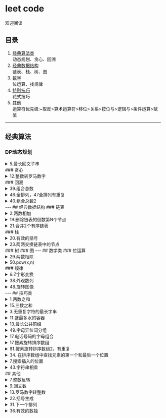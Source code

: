# leet code

欢迎阅读

## 目录
1. [经典算法类](#classic)  
	动态规划、贪心、回溯
2. [经典数据结构](#data)  
	链表、栈、树、图
3. [数学](#math)  
	位运算、找规律
4. [特别技巧](#skill)  
	花式技巧
5. [其他](#other)    
   运算符优先级:~取反>算术运算符>移位>关系>按位与>逻辑与>条件运算>赋值
---
## <span id ='classic'>经典算法</span>

### DP动态规划
<details>
<summary>5.最长回文子串</summary>

题目：返回字符串中最长回文子串
解法一：动态规划。```dp[i][j]=1```表示i到j之间为回文。```dp[i,i]=1,dp[i][i+1]=(str[i]==str[i+1])```既自身单个算回文，自身与下一个相同算回文。状态转移方程```dp[i][j]=(dp[i-1][j+1] and str[i]==str[j])```。时间复杂度n^2,太慢了

```python
class Solution:
    def longestPalindrome(self, s: str) -> str:
        n = len(s)
        dp = [[0] * n for _ in range(n)]
        ans = ""
        for l in range(n):  # 枚举子串的长度 l,从0开始
            for i in range(n):  # 枚举子串的起始位置 i
                j = i + l  # 结束位置
                if j >= n:
                    break
                if l == 0:
                    dp[i][j] = True
                elif l == 1:
                    dp[i][j] = (s[i] == s[j])
                else:
                    dp[i][j] = (dp[i + 1][j - 1] and s[i] == s[j])
                if dp[i][j] and j - i + 1 > len(ans):
                    ans = s[i:j+1]
        return ans
```
解法二：简接滑动窗口。运用切片和反向,分别对奇数偶数长度的子串判断。时间复杂度n(据说).

```python
class Solution:
    def longestPalindrome(self, s: str) -> str:
        if not s:return ""
        maxLen,start=1,0
        for i in range(len(s)):  # i为结尾索引，
        	if i-maxLen >=1 and s[i-maxLen-1:i+1]==s[i-maxLen-1:i+1][::-1]:
        		start=i-maxLen-1
        		maxLen+=2
        		continue
        	if i-maxLen >=0 and s[i-maxLen:i+1]==s[i-maxLen:i+1][::-1]:
        		start=i-maxLen
        		maxLen+=1
        return s[start:start+maxLen]

```
解法三：中心扩展。先向后纳入相同元素,再分别2端扩张。时间复杂度n(不是).

```python
class Solution:
    def longestPalindrome(self, s: str) -> str:
        if not s:
            return s
        i = 0
        mx = 0
        left=0
        right=0
        while i < len(s):
            l = i - 1
            while i + 1 < len(s) and s[i + 1] == s[i]:
                i += 1
            r = i + 1
            while l >= 0 and r < len(s) and s[l] == s[r]:
                l -= 1
                r += 1
            if mx < r - l - 1:
                mx = r-l-1
                left, right=l+1, r-1
            i += 1
        return s[left:right+1]

```
</details>
### 贪心
<details>
<summary>12.整数转罗马数字</summary>

题目：罗马数字包含以下七种字符： I， V， X， L，C，D 和 M，给定一个整数，将其转为罗马数字。输入确保在 1 到 3999 的范围内
解法：按照1000，900，500，400，100，90，50，40，10，9，5，4，1。贪婪匹配，这个数字元素设计非常合理，确保了贪心的解一定是正确 的。
```python
class Solution:
    def intToRoman(self, num: int) -> str:
        strs = ['M', 'CM', 'D', 'CD', 'C', 'XC', 'L', 'XL', 'X', 'IX', 'V', 'IV', 'I']
        nums = [1000, 900, 500, 400, 100, 90, 50, 40, 10, 9, 5, 4, 1]        
        ret = ""        
        for i, j in enumerate(nums):
            while num >= j:
                ret += strs[i]
                num -= j
            if num == 0:
                return ret
```
</details>
### 回溯
<details>
<summary>39.组合总数</summary>
题目：给定一个无重复元素的数组 candidates 和一个目标数 target ，找出 candidates 中所有可以使数字和为 target 的组合。数组中无重复的数，且每个数使用次数不限。
解法：回溯加剪枝，将数组candidates先排序，依次选择数来与target相减，更新下一层被选数组中的所有数都大于等于上一层被选的数，来达到剪枝效果。特别的，python中path参数更新，变相完成了回溯的效果。

```python
class Solution:
    def combinationSum(self, candidates: List[int], target: int) -> List[List[int]]:
        solutions=[]
        def backtracking(cans, remain, path):
            for i, can in enumerate(cans):
                if remain-can == 0:
                    solutions.append(path+[can])
                elif remain-can > 0:
                    backtracking(cans[i:], remain-can, path+[can])
                else:
                    break
        candidates.sort()
        backtracking(candidates, target, [])
        return solutions
```
</details>
<details>
<summary>46.全排列，47全排列有重复</summary>

题目：46给定一个 没有重复 数字的序列，返回其所有可能的全排列。
解法：回溯经典。复杂度n*N！
```python
class Solution:
    def permute(self, nums):
        def backtrack(start, end):
            if start == end-1:
                ans.append(nums[:])
            for i in range(start, end):  # 每一层相当于固定start位的数，
                nums[start], nums[i] = nums[i], nums[start]  # 让start之后的数轮流固定
                backtrack(start+1, end)
                nums[start], nums[i] = nums[i], nums[start]
        ans = []
        backtrack(0, len(nums))
        return ans  
```
题目：47，给定一个有重复 数字的序列，返回其无重复的所有可能的全排列。
解法1：复杂度n*N！。因为存在重复元素，使用回溯时，要使用同一层不固定已出现过的数。
```python
    def permuteUnique(self, nums: List[int]) -> List[List[int]]:
        res=[]
        def backtrace(start,end):
            if start==end-1:
                res.append(nums[:])
            seen=set()
            for i in range(start,end):
                if i>start and nums[i] in seen:
                    continue
                seen.add(nums[i])
                nums[i],nums[start]=nums[start],nums[i]
                backtrace(start+1,end)
                nums[i],nums[start]=nums[start],nums[i]
        
        backtrace(0,len(nums))
        return res
```
解法2：不回溯，使用递归。必须得先排序。循环中，如果后面的数大于当前层要固定的位的数（对应代码中的索引i），则与之交换，注意此过程中i的值应该是一直增大的，因为之前递增排序，交换后索引i之后的数仍然有序，同时巧妙的避免了固定i位的数的重复。
```python
    def permuteUnique(self, nums):
        nums.sort()
        result = list()
        self._permuteunique(nums, 0, result)
        return result

    def _permuteunique(self, nums, i, result):
        if i == len(nums) - 1:
            result.append(nums.copy())
            return
        
        for k in range(i, len(nums)):
            if i != k and nums[i] == nums[k]:  # 避免重复的关键
                continue
            nums[i], nums[k] = nums[k], nums[i]
            self._permuteunique(nums.copy(), i + 1, result)
```
</details>
<details>
<summary>40.组合总数2</summary>

题目：给定一个全正整数元素的数组 candidates 和一个目标数 target ，找出 candidates 中所有可以使数字和为 target 的组合。数组中有重复的数，且每个数只使用1次，且输出结果无重复。
解法：回溯加剪枝，同上，关键在于剪去同一层的相同元素的。同一层不选重复的数字
```python
class Solution:
    def combinationSum2(self, candidates: List[int], target: int) -> List[List[int]]:
        res = []
        candidates.sort()
        n = len(candidates)
        def helper(index, target ,path):
            if target == 0:
                res.append(path)
                return
            for i in range(index, n):
                if target < candidates[i]:
                    break
                if i > index and candidates[i - 1] == candidates[i]:  # 同一层剪枝
                    continue
                helper(i + 1 , target - candidates[i] , path + [candidates[i]] )
       
        helper(0 ,target,[])
        return res
```
</details>
---
## <span id="data">经典数据结构</span>
### 链表
<details>
<summary>2.两数相加</summary>
题目：两数逆序链表表示，求和的逆序链表表示
解法：按链表逐位相加，大于10则取个位，后面的和需+1。特别的，循环结束并不是2个指向链表的指针都为空时，还有进位。这题没啥意思，就是整数加法，正常的朝左进位，逆序就朝右。

```python
class Solution:
    def addTwoNumbers(self, l1: ListNode, l2: ListNode) -> ListNode:
        dummy = p = ListNode(None)
        s = 0  # 进位用，
        while l1 or l2 or s:
            s +=(l1.val if l1 else 0) + (l2.val if l2 else 0)
            p.next = ListNode(s%10)
            p = p.next
            s  //= 10
            l1 = l1.next if l1 else None
            l2 = l2.next if l2 else None
        return dummy.next
```
</details>
<details>
<summary>19.删除链表的倒数第N个节点</summary>

题目：删除链表的倒数第N个节点
解法1：经典快慢双指针。
```python
class Solution:
    def removeNthFromEnd(self, head: ListNode, n: int) -> ListNode:
        dum = ListNode(0)      # 设置虚拟指针的目的是防止删除第一个节点
        dum.next = head
        cur = head
        pre = dum
        for i in range(n):     # 先走n步
            cur = cur.next
        while cur:             # 再走剩余的步，最后pre指向的就是要删除节点的前面一个节点
            cur = cur.next
            pre = pre.next
        pre.next = pre.next.next  # 删除这个节点
        return dum.next
```
解法2：递归骚操作。
```python
class Solution:
    def removeNthFromEnd(self, head: ListNode, n: int) -> ListNode:
        def index(node):
            if not node:
                return 0
            i = index(node.next) + 1
            if i > n:
                node.next.val = node.val
            return i
        index(head)
        return head.next
```
</details>
<details>
<summary>21.合并2个有序链表</summary>

题目：合并2个有序链表
解法：老经典题了，当年考研还考了合并2个升序数组。
```python
class Solution:
    def mergeTwoLists(self, l1: ListNode, l2: ListNode) -> ListNode:
        prev = prehead = ListNode(-1)
        while l1 and l2:
            if l1.val < l2.val:
                prev.next = l1
                l1 = l1.next
            else:
                prev.next = l2
                l2 = l2.next           
            prev = prev.next
        prev.next = l1 if l1 is not None else l2
        return prehead.next
        #  递归骚操作
class Solution:
    def mergeTwoLists(self, l1: ListNode, l2: ListNode) -> ListNode:
        if l1 and l2:
            if l1.val > l2.val: l1, l2 = l2, l1
            l1.next = self.mergeTwoLists(l1.next, l2)
        return l1 or l2
```
</details>
### 栈
<details>
<summary>20.有效的括号</summary>

题目：给定一个只包括 '('，')'，'{'，'}'，'['，']' 的字符串，判断字符串是否有效。
解法：用栈.先放一个元素进去，谨防空栈出操作
```python
class Solution:
    def isValid(self, s: str) -> bool:
        dic = {'{': '}',  '[': ']', '(': ')', '?': '?'}
        stack = ['?']
        for c in s:
            if c in dic: stack.append(c)
            elif dic[stack.pop()] != c: return False 
        return len(stack) == 1
```
</details>
<details>
<summary>23.两两交换链表中的节点</summary>
题目：第1个与第二交换，第三换第4，依此类推
解法：把2个要交换的节点找到，断开，链接一顿操作，。

```python
class Solution:
    def swapPairs(self, head: ListNode) -> ListNode:
        p=head
        res =pre = ListNode(0)
        pre.next = p
        while p and p.next:
            q=p.next
            p.next=q.next
            q.next=p
            pre.next=q
            pre=p
            p=p.next
        return res.next
```
</details>
### 树
### 图
---
## <span id ='math'>数学类</span>
### 位运算
<details>
<summary>29.两数相除</summary>

题目：两数相除不能用乘除法。可以挨个减法，但太慢，所以每次翻倍减
解法：可以挨个减法，但太慢，所以每次翻倍减。另负数越界问题，将被除数都弄成负数来解决
```python
class Solution:
    def divide(self, dividend: int, divisor: int) -> int:
        b=abs(divisor)
        if dividend==-2147483648 and divisor==-1:
            return 2147483647
        a = -dividend if dividend>0 else dividend
        res=0
        while a+b<=0:
            count=0
            temp=b
            while a+temp<=0:
                count+=1
                temp+=temp
            res+=1<<count-1
            a+=temp>>1
        return -res if (dividend>0) ^ (divisor>0) else res
```
</details>
<details>
<summary>50.pow(x,n)</summary>
题目：实现 pow(x, n) ，即计算 x 的 n 次幂函数。
解法：分治法，总共要实现n个x相乘。将转化二进制数。比如77 的二进制表示 1001101，对应着77=1+4+8+64.即2<sup>0</sup>,2<sup>2</sup>,2<sup>3</sup>,2<sup>6</sup>.于是有，x<sup>77</sup>=x * x<sup>4</sup> * x<sup>8</sup> * x<sup>64</sup>.时间复杂度logN。

```python
class Solution:
    def myPow(self, x: float, n: int) -> float:
        m = -n if n < 0 else n
        y = 1
        while m:
            if m & 1:
                y *= x
            x *= x
            m >>= 1
        return y if n >= 0 else 1/y
```
</details>
### 规律
<details>
<summary>6.Z字形变换</summary>

题目：将一个给定字符串根据给定的行数，以从上往下、从左到右进行 Z 字形排列。
解法一：找规律,字符串按索引又第一行排到第n行,再反向排到第1行,设置转向flag.
```python
class Solution:
    def convert(self, s: str, numRows: int) -> str:
        if numRows < 2: return s
        res = [""]*numRows
        i, flag = 0, -1
        for c in s:
            res[i] += c
            if i == 0 or i == numRows - 1: flag = -flag
            i += flag
        return "".join(res)
```
解法二：找规律,寻找排列周期,T=2*numRows-2
```python
class Solution:
    def convert(self, s: str, numRows: int) -> str:
        if numRows == 1:return s
        res = ['']*numRows
        turn = numRows*2-2
        for i in range(len(s)):
            a =i % turn
            if a<numRows:
                res[a]+=s[i]   
            else:
                res[turn-a]+=s[i]       
        return ''.join(res)
```
</details>
<details>
<summary>38.外观数列</summary>

题目：「外观数列」是一个整数序列，从数字 1 开始，序列中的每一项都是对前一项的描述。前五项如下：

1.     1
2.     11
3.     21
4.     1211
5.     111221
解法：找生成新的字符串的规律，可以用双指针，也可以计数迭代
```python
class Solution:
    def countAndSay(self, n):
        if n<1: return None
        layer='1'
        for _ in range(1,n):
            count,target,newlayer=0,layer[0],''
            for char in layer:
                if char==target:
                    count+=1
                else:
                    newlayer += str(count)+target
                    count= 1
                    target =char
            newlayer += str(count)+target
            layer = newlayer
        return layer
```
</details>
<details>
<summary>48.旋转图像</summary>

题目：给定一个 n × n 的二维矩阵表示一个图像。将图像顺时针旋转 90 度。需原地操作
解法：1.先上下反转，再转置。(最舒服）2.先转置，再水平翻转。3.找出规律，索引[i][j]将移动到索引[j][n-i-1].  复杂度n^2
```python
class Solution:
    def rotate(self, A: List[List[int]]) -> None:  # 解法1
        A.reverse()
        for i in range(len(A)):
            for j in range(i):
                A[i][j], A[j][i] = A[j][i], A[i][j]
    def rotate(self, A: List[List[int]]) -> None:  # 解法3
        n = len(matrix[0])        
        for i in range(n // 2 + n % 2):
            for j in range(n // 2):
                tmp = matrix[n - 1 - j][i]
                matrix[n - 1 - j][i] = matrix[n - 1 - i][n - j - 1]
                matrix[n - 1 - i][n - j - 1] = matrix[j][n - 1 -i]
                matrix[j][n - 1 - i] = matrix[i][j]
                matrix[i][j] = tmp
```
</details>
---
## <span id ='skill'>技巧类</span>
<details>
<summary>1.两数之和</summary>

题目：找到数组中两数之和等于target，返回两数的索引
解法：1暴力法遍历，两数的所有组合，复杂度O(N<sup>2</sup>); 2使用哈希表（字典）保存已访问过的数和索引，时间复杂度O(N),空间复杂度O(N).
```python
class Solution:
    def twoSum(self, nums, target):
        m = {}
        for k, v in enumerate(nums):
            if target - v in m.keys():
                return[m[target - v], k]
            m[v] = k
```
</details>
<details>
<summary>15.三数之和</summary>
题目：找到数组中三数之和等于0，返回三数
解法：本题是两数之和进阶版，暴力发超时.其实这题也是双指针题，但是速度太慢。转为两数和，x2+x3 = target= -x1.需考虑特殊情况0，和重复数字。18题四数和不做了，

```python
class Solution:
    def threeSum(self, nums: List[int]) -> List[List[int]]:
        res = []
        dic = defaultdict(int)   # 先用字典记录每个数字出现的次数
        for i in nums:
            dic[i] += 1
        nums = sorted(dic)     # 得到一个排序后的去重数组
        for i, x in enumerate(nums):   
            if x == 0 and dic[x] > 2:  # 情况一：x 为0，且 x 出现了3次及3次以上
                res.append([0, 0, 0])      
            if x != 0 and dic[x] > 1:    # 情况二：若 x（0除外）出现了2次及2次以上，
                if -2 * x in dic:    #  只要-2乘 x 在数组里有出现，便符合条件
                    res.append([x, x, -2*x])
            if x < 0:      #情况三：这里是剪枝效果，固定X<y<z,保证res里不重复
                y_z = -x          #y+z 的和为 -x 便能符合要求
                z_id = bisect.bisect_right(nums,y_z//2) # 求得 z最小可能的下标
                for z in nums[z_id:]:    # 则 z 的取值范围是 nums[z_id:]
                    y = y_z - z
                    if y > x and y in dic:
                        res.append([x, y, z])
        return res
```
</details>
<details>
<summary>3.无重复字符的最长字串</summary>
题目：找到字符串中无重复字符的最长子串
解法：此题经典滑动窗口问题。  
解法一，使用字典记录出现位置，出现相同字符时，i-start为一个合法的子串长度。注意相同字符上次出现的索引一定要不小于起始索引。

```python
class Solution:
    def lengthOfLongestSubstring(self, s: str) -> int:
        start, res, dic = 0, 0, {}
        for i, c in enumerate(s):
            if c in dic and dic[c] >= start:  # c上次出现的索引一定要不小于起始索引
                res = max(res, i-start)
                start = dic[c]+1  # 起始位置更新
            dic[c] = i   
        res = max(res, len(s)-start)
        return res
```
	解法二，使用双端队列deque，模拟滑动窗口，当遇到相同字符时，队列左侧排除元素，直到排出到该字符停，该方法非常直观，好理解，速度较解法一慢点。
```python
class Solution:
    def lengthOfLongestSubstring(self, s: str) -> int:
        queue = collections.deque()
        if not s:return 0
        res = 1
        for s1 in s:
            if s1 in queue:
                res = max(res,len(queue))
                while True:
                    if queue.popleft() == s1:
                        break
            queue.append(s1)
        res = max(res,len(queue))
        return res
```
</details>
<details>
<summary>11.盛最多水的容器</summary>

题目：输入数组 [1,8,6,2,5,4,8,3,7]。数字代表挡板高度，容器能够容纳水的最大值为 49。
解法：1经典双指针题，双指针首尾开始向中间移动，保证不会错过最大面积，每次移动的指针为数值较小的那一个
```python
class Solution:
    def maxArea(self, height: List[int]) -> int:
        i, j = 0, len(height) - 1
        water = 0
        while i < j:
            water = max(water, (j - i) * min(height[i], height[j]))
            if height[i] < height[j]:
                i += 1
            else:
                j -= 1
        return water
```
</details>
<details>
<summary>13.最长公共前缀</summary>

题目：编写一个函数来查找字符串数组中的最长公共前缀。不存在公共前缀，返回 ""。
解法：1按规则循环比较，依次按索引i比较每个串的第i位是否相同。
```python
class Solution:
    def longestCommonPrefix(self, strs: List[str]) -> str:
        if not strs: return ""
        cmn = ""
        for i,c in enumerate(strs[0]):
            for s in strs:
                if i>=len(s) or s[i] != c:
                    return cmn
            cmn+=c
        return cmn
```
解法2：骚操作，运用zip*。
```python
class Solution:
    def longestCommonPrefix(self, strs: List[str]) -> str:
        out_str = ''
        for i in zip(*strs):
            if len(set(i)) == 1:
                out_str += i[0]
            else:
                break
        return out_str
```
</details>
<details>
<summary>49.字母异位词分组</summary>

题目：给定一个字符串数组，将字母异位词组合在一起。字母异位词指字母相同，但排列不同的字符串。
解法：利用质数相乘唯一性，可以将相同字母不同顺序的字符串映射到唯一的一个整数值。

然后很神奇的是，将字母c的值映射为ord(c)+2,也可以通过。
不要问为啥，我也不知道。
而且我测试过，映射为ord(c)+3，ord(c)+4，ord(c)+1，ord(c)+0都不行，会出现乘积重复val值
但是ord(c)+2就是可以。
```python
class Solution:
    def groupAnagrams(self, strs: List[str]) -> List[List[str]]:
        mp = {}
        for word in strs:
            val = 1
            for c in word:
                val *= (ord(c) + 2)
            if mp.get(val):
                mp[val].append(word)
            else:
                mp[val] = [word]
        return list(mp.values())
```
</details>
<details>
<summary>17.电话号码的字母组合</summary>

题目：给定一个仅包含数字 2-9 的字符串，返回所有它能表示的字母组合。
解法：其实就是拼音9建，按数字能打出的所有字母可能性.组合问题，递归，回溯都可以。下面代码骚操作，使用itertools.product(*)
```python
class Solution:
    def letterCombinations(self, digits: str) -> List[str]:
        b = {"2":"abc", "3":"def", "4":"ghi", "5":"jkl", "6":"mno", "7":"pqrs", "8":"tuv", "9":"wxyz"}
        return [] if digits == "" else [ "".join(x) for x in itertools.product(*(b[d] for d in digits ))]
```
</details>
<details>
<summary>17.搜素旋转排序数组</summary>

题目：假设按照升序排序的数组在预先未知的某个点上进行了旋转。数组无重复
( 例如，数组 [0,1,2,4,5,6,7] 可能变为 [4,5,6,7,0,1,2] )。
搜索一个给定的目标值，如果数组中存在这个目标值，则返回它的索引，否则返回 -1 。

解法：二分法，分四种情况。要用索引0当指标，因为数据可能一直递增。注意第一个判断里面等号不可少。
```python
class Solution:
    def search(self, nums: List[int], target: int) -> int:
        L, H = 0, len(nums)   # 注意h从len(nums)开始而不是len(nums)-1
        while L < H:
            M = (L+H) // 2
            if nums[M] < nums[0] <= target: # +inf
                H = M
            elif nums[M] > nums[0] > target: # -inf
                L = M+1
            elif nums[M] < target:
                L = M+1
            elif nums[M] > target:
                H = M
            else:
                return M
        return -1
```
</details>
<details>
<summary>81.搜素旋转排序数组2，有重复</summary>

题目：假设按照升序排序的数组在预先未知的某个点上进行了旋转。
( 例如，数组 [0,0,1,2,2,5,6] 可能变为 [2,5,6,0,0,1,2] )。
搜索一个给定的目标值，如果数组中存在这个目标值，则返回TRUE，否则返回 false 。
解法：二分法，17题的进阶。主要问题在于mid等于L时，不知道target在左还是右边。与17题相比较，增加mid等于L时，L+=1.同时判断在左右有序序列里时用的时nums[L]
```python
class Solution:
    def search(self, nums: List[int], target: int) -> int:
        L, H = 0, len(nums) 
        while L < H:
            M = (L+H) // 2
            if nums[M]==target:
                return True
            if nums[M]==nums[L]:  # 关键点
                L+=1
                continue
            if nums[M] < nums[L] <= target: # 变为nums[L]
                H = M
            elif nums[M] > nums[L] > target: # -inf
                L = M+1
            elif nums[M] < target:
                L = M+1
            else:
                H = M
        return False
```
</details>
<details>
<summary>34. 在排序数组中查找元素的第一个和最后一个位置</summary>

题目：给定一个按照升序排列的整数数组 nums，和一个目标值 target。找出给定目标值在数组中的开始位置和结束位置。
解法：还是二分法，还是分二次，找到mid == target之后，在用二分找第一和最后出现的位置
```python
class Solution:
    def searchRange(self, nums: List[int], target: int) -> List[int]:
        l,r=0,len(nums)-1
        first=last=-1
        while l<=r:  # find target
            m=(l+r)//2
            if nums[m]<target:
                l=m+1
            elif nums[m]>target:
                r=m-1
            else:
                first=last=m
                while l<first:    #find first position
                    mid=(l+first)//2
                    if nums[mid]==target:
                        first=mid
                    else:
                        l=mid+1
                while last<r:   #find last position
                    mid=(r+last+1)//2  # 取后一个位置
                    if nums[mid]==target:
                        last=mid
                    else:
                        r=mid-1
                break
        return (first,last)
```
</details>
<details>
<summary>7.搜索插入的位置</summary>

题目：给定一个排序数组和一个目标值，在数组中找到目标值，并返回其索引。如果目标值不存在于数组中，返回它将会被按顺序插入的位置。数组中无重复元素。
解法：二分法
```python
class Solution:
    def searchInsert(self, nums: List[int], target: int) -> int:
        start, end = 0, len(nums)
        while start < end: 
            mid = (start + end) // 2
            if nums[mid] < target: 
                start = mid + 1
            else: 
                end = mid
        return start 
  # 调库函数
return bisect.bisect_left(nums,target)
```
</details>
<details>
<summary>43.字符串相乘</summary>

题目：给定两个以字符串形式表示的非负整数 num1 和 num2，返回 num1 和 num2 的乘积，它们的乘积也表示为字符串形式。
解法：此题其实没啥意思。不让把整个数转化为整数来计算，可以把单个字符转化为数字，为了出题而出题。1个想法是把num2中每一个数与num1相乘再求和，此过程会增加很多补位的0的加法运算。复杂度mn+n^2.mn为乘法次数，n^2为加法次数。  
第2个想法是用列表记录，两数长度分别为m，n。则两数乘积长度最大为m+n，至少为m+n-1.
num1中的第i个数和num2中第j个数相乘，所得结果对最后的结果中第i+j+1有累计。复杂度mn（不知道怎么算的？）不过确实减少了数字很大的数相加。
```python
class Solution:
    def multiply(self, num1: str, num2: str) -> str:
        if num1 == "0" or num2 == "0":
            return "0"
        
        m, n = len(num1), len(num2)
        ansArr = [0] * (m + n)
        for i in range(m - 1, -1, -1):
            x = int(num1[i])
            for j in range(n - 1, -1, -1):
                ansArr[i + j + 1] += x * int(num2[j])  # 关键点，对i+j+i索引的累加
        # 处理进位，最后位是个位，往前进位，可能会出现超过3位数，ansAri[i]超过100
        for i in range(m + n - 1, 0, -1):  
            ansArr[i - 1] += ansArr[i] // 10
            ansArr[i] %= 10
        
        index = 1 if ansArr[0] == 0 else 0
        ans = "".join(str(x) for x in ansArr[index:])
        return ans
```
</details>
## <span id ='other'>其他</span>
<details>
<summary>7.整数反转</summary>

题目：给出一个 32 位的有符号整数，你需要将这个整数中每位上的数字进行反转。
解法：没什么好说 的.注意负数和整数越界,32 位的有符号整数其数值范围为 [−2^31,  2^31 − 1]
```python
class Solution:
    def reverse(self, x: int) -> int:
        sign = 1
        if x < 0 : sign = -1
        x = x * sign
        res = 0
        while x :
            res = res * 10 + x % 10
            x //= 10
        return res * sign if res < 2 ** 31 else 0
```
</details>
<details>
<summary>9.回文数</summary>
题目：判断一个整数是否是回文数
解法：方法1转化为字符串，```return str(num)==str(num)[::-1]```.  
	方法2，将整数反转，如上第7题  
	方法3，将整数反转一半。（方法4，循环将整数的首位与末位比较）

```python
class Solution:
    def isPalindrome(self, x: int) -> bool:
        if x==0:return True
        if x<0 or x%10==0:return False
        reversed = 0
        while x>reversed:
            reversed = reversed*10 + x % 10
            x//=10
        return x == reversed or x==reversed//10
```
</details>
<details>
<summary>13.罗马数字转整数</summary>

题目：字符串表示罗马字符，返回整数
解法：首先建立一个HashMap来映射符号和值，然后对字符串从左到右来，如果当前字符代表的值不小于其右边，就加上该值；否则就减去该值。以此类推到最左边的数，最终得到的结果即是答案。也可以反过迭代，比如下面
```python
class Solution:
    def romanToInt(self, s: str) -> int:
        dict = {"I":1,"V":5,"X":10,"L":50,"C":100,"D":500,"M":1000}
        total=dict[s[-1]]
        for i in range(2,len(s)+1):
            if dict[s[-i]]<dict[s[-i+1]]:
                total-=dict[s[-i]]
            else:
                total+=dict[s[-i]]
        return total
```
</details>
<details>
<summary>22.括号生成</summary>

题目：数字 n 代表生成括号的对数，生成所有可能的并且 有效的 括号组合
解法：DFS
```python
class Solution:
    def generateParenthesis(self, n: int) -> List[str]:
        valid = []
        def rec(l,r,s):
            if l+r == n*2:
                valid.append(s)
            if l < n:
                rec(l+1,r,s+'(')
            if r < l:
                rec(l,r+1,s+')')
        
        rec(0,0,"")
        return valid
```
</details>
<details>
<summary>31.下一个排列</summary>
题目：实现获取下一个排列的函数，算法需要将给定数字序列重新排列成字典序中下一个更大的排列。如果不存在下一个更大的排列，则将数字重新排列成最小的排列（即升序排列）
解法：从后向前找到i索引的值大于i-1，然后再从后向前找到第一个k索引的值大于i-1，交换i-1和k。最后将i-1之后的数都递增。

```python
class Solution:
    def nextPermutation(self, nums: List[int]) -> None:
        n = len(nums)-1
        k = n
        for i in range(n,0,-1):
            if nums[i-1]<nums[i]:
                while nums[k]<=nums[i-1]:
                    k-=1
                nums[i-1],nums[k] = nums[k],nums[i-1]
                nums[i:]=sorted(nums[i:])
                break
        else:
            nums.reverse()
```
</details>
<details>
<summary>36.有效的数独</summary>

题目：判断一个 9x9 的数独是否有效。只需要根据以下规则，验证已经填入的数字是否有效即可。
数字 1-9 在每一行只能出现一次。
数字 1-9 在每一列只能出现一次。
数字 1-9 在每一个以粗实线分隔的 3x3 宫内只能出现一次。

解法：每行每列每个3X3盒子都设一个数组，数组的index+1对应数字index+1在该行（列）的出现次数（初始为0，出现一次加1，大于1时return false）。
```python
class Solution:
    def isValidSudoku(self, board):
        rows = [[0]*9 for _ in range(9)]
        columns = [[0]*9 for _ in range(9)]
        boxs = [[0]*9 for _ in range(9)]

        for i in range(9):
            for j in range(9):
                num = board[i][j]
                if num != '.':
                    num = int(num)
                    boxIndex = (i // 3) * 3 + j // 3
                    rows[i][num-1] += + 1
                    columns[j][num-1] += 1
                    boxs[boxIndex][num-1] += 1
                    if rows[i][num-1] > 1 or columns[j][num-1] > 1 or boxs[boxIndex][num-1] > 1:
                        return False
        return True
```
</details>


